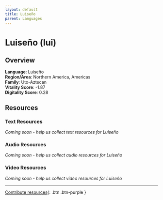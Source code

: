 ```yaml
---
layout: default
title: Luiseño
parent: Languages
---
```


# Luiseño (lui)

## Overview

**Language**: Luiseño  
**Region/Area**: Northern America, Americas  
**Family**: Uto-Aztecan  
**Vitality Score**: -1.87  
**Digitality Score**: 0.28  

## Resources

### Text Resources
*Coming soon - help us collect text resources for Luiseño*

### Audio Resources
*Coming soon - help us collect audio resources for Luiseño*

### Video Resources
*Coming soon - help us collect video resources for Luiseño*

---

[Contribute resources](https://fairtrain.github.io/){: .btn .btn-purple }
